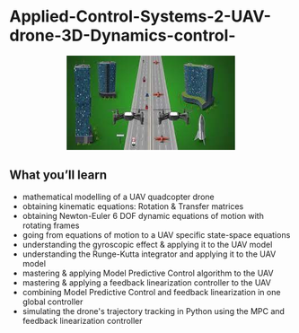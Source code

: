 # Applied-Control-Systems-2-UAV-drone-3D-Dynamics-control-

<p align="center"><img src="https://github.com/RIT-MESH/Applied-Control-Systems-2-UAV-drone-3D-Dynamics-control-/blob/main/course%20image.jpg?raw=true"alt="Sublime's custom image"/>
</p>


## What you’ll learn
- mathematical modelling of a UAV quadcopter drone
- obtaining kinematic equations: Rotation & Transfer matrices
- obtaining Newton-Euler 6 DOF dynamic equations of motion with rotating frames
- going from equations of motion to a UAV specific state-space equations
- understanding the gyroscopic effect & applying it to the UAV model
- understanding the Runge-Kutta integrator and applying it to the UAV model
- mastering & applying Model Predictive Control algorithm to the UAV
- mastering & applying a feedback linearization controller to the UAV
- combining Model Predictive Control and feedback linearization in one global controller
- simulating the drone's trajectory tracking in Python using the MPC and feedback linearization controller
